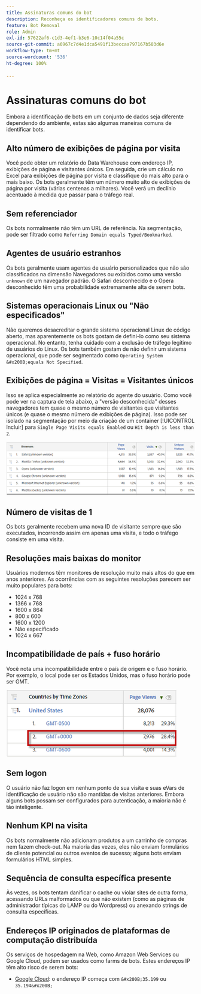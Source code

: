 ```yaml
---
title: Assinaturas comuns do bot
description: Reconheça os identificadores comuns de bots.
feature: Bot Removal
role: Admin
exl-id: 57622af6-c1d3-4ef1-b3e6-10c14f04a55c
source-git-commit: a6967c7d4e1dca5491f13beccaa797167b503d6e
workflow-type: tm+mt
source-wordcount: '536'
ht-degree: 100%

---
```


# Assinaturas comuns do bot

Embora a identificação de bots em um conjunto de dados seja diferente dependendo do ambiente, estas são algumas maneiras comuns de identificar bots.

## Alto número de exibições de página por visita

Você pode obter um relatório do Data Warehouse com endereço IP, exibições de página e visitantes únicos. Em seguida, crie um cálculo no Excel para exibições de página por visita e classifique do mais alto para o mais baixo. Os bots geralmente têm um número muito alto de exibições de página por visita (várias centenas a milhares). Você verá um declínio acentuado à medida que passar para o tráfego real.

## Sem referenciador

Os bots normalmente não têm um URL de referência. Na segmentação, pode ser filtrado como `Referring Domain equals Typed/Bookmarked`.

## Agentes de usuário estranhos

Os bots geralmente usam agentes de usuário personalizados que não são classificados na dimensão Navegadores ou exibidos como uma versão `unknown` de um navegador padrão. O Safari desconhecido e o Opera desconhecido têm uma probabilidade extremamente alta de serem bots.

## Sistemas operacionais Linux ou &quot;Não especificados&quot;

Não queremos desacreditar o grande sistema operacional Linux de código aberto, mas aparentemente os bots gostam de defini-lo como seu sistema operacional. No entanto, tenha cuidado com a exclusão de tráfego legítimo de usuários do Linux. Os bots também gostam de não definir um sistema operacional, que pode ser segmentado como `Operating System &#x200B;equals Not Specified`.

## Exibições de página = Visitas = Visitantes únicos

Isso se aplica especialmente ao relatório do agente do usuário. Como você pode ver na captura de tela abaixo, a &quot;versão desconhecida&quot; desses navegadores tem quase o mesmo número de visitantes que visitantes únicos (e quase o mesmo número de exibições de página). Isso pode ser isolado na segmentação por meio da criação de um container [!UICONTROL Incluir] para `Single Page Visits equals Enabled` ou `Hit Depth is less than 2`.

![](/help/admin/tools/manage-rs/edit-settings/general/bot-removal/assets/bots-browsers-unknown.png)

## Número de visitas de 1

Os bots geralmente recebem uma nova ID de visitante sempre que são executados, incorrendo assim em apenas uma visita, e todo o tráfego consiste em uma visita.

## Resoluções mais baixas do monitor

Usuários modernos têm monitores de resolução muito mais altos do que em anos anteriores. As ocorrências com as seguintes resoluções parecem ser muito populares para bots:

* 1024 x 768&#x200B;&#x200B;
* 1366 x 768
* 1600 x 864
* 800 x 600
* 1600 x 1200
* Não especificado
* 1024 x 667

## Incompatibilidade de país + fuso horário

Você nota uma incompatibilidade entre o país de origem e o fuso horário. Por exemplo, o local pode ser os Estados Unidos, mas o fuso horário pode ser GMT.

![](/help/admin/tools/manage-rs/edit-settings/general/bot-removal/assets/bots-country-time-zone.png)

## Sem logon

O usuário não faz logon em nenhum ponto de sua visita e suas eVars de identificação de usuário não são mantidas de visitas anteriores. Embora alguns bots possam ser configurados para autenticação, a maioria não é tão inteligente.

## Nenhum KPI na visita

Os bots normalmente não adicionam produtos a um carrinho de compras nem fazem check-out. Na maioria das vezes, eles não enviam formulários de cliente potencial ou outros eventos de sucesso; alguns bots enviam formulários HTML simples.

## Sequência de consulta específica presente

Às vezes, os bots tentam danificar o cache ou violar sites de outra forma, acessando URLs malformados ou que não existem (como as páginas de administrador típicas do LAMP ou do Wordpress) ou anexando strings de consulta específicas.

## Endereços IP originados de plataformas de computação distribuída

Os serviços de hospedagem na Web, como Amazon Web Services ou Google Cloud, podem ser usados como farms de bots. Estes endereços IP têm alto risco de serem bots:
&#x200B;
* [Google Cloud](https://cloud.google.com/compute/): o endereço IP começa com `&#x200B;35.199` ou `35.194&#x200B;`
